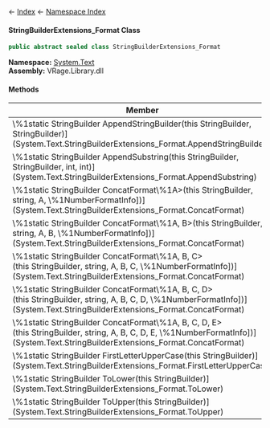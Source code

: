 ← [Index](Api-Index) ← [Namespace Index](Namespace-Index)

#### StringBuilderExtensions_Format Class

```csharp
public abstract sealed class StringBuilderExtensions_Format
```

**Namespace:** [System.Text](System.Text)  
**Assembly:** VRage.Library.dll

#### Methods

|Member|Description|
|---|---|
|\\%1static StringBuilder AppendStringBuilder(this StringBuilder, StringBuilder)](System.Text.StringBuilderExtensions_Format.AppendStringBuilder)||
|\\%1static StringBuilder AppendSubstring(this StringBuilder, StringBuilder, int, int)](System.Text.StringBuilderExtensions_Format.AppendSubstring)||
|\\%1static StringBuilder ConcatFormat\\%1A>(this StringBuilder, string, A, \\%1NumberFormatInfo])](System.Text.StringBuilderExtensions_Format.ConcatFormat)||
|\\%1static StringBuilder ConcatFormat\\%1A, B>(this StringBuilder, string, A, B, \\%1NumberFormatInfo])](System.Text.StringBuilderExtensions_Format.ConcatFormat)||
|\\%1static StringBuilder ConcatFormat\\%1A, B, C>(this StringBuilder, string, A, B, C, \\%1NumberFormatInfo])](System.Text.StringBuilderExtensions_Format.ConcatFormat)||
|\\%1static StringBuilder ConcatFormat\\%1A, B, C, D>(this StringBuilder, string, A, B, C, D, \\%1NumberFormatInfo])](System.Text.StringBuilderExtensions_Format.ConcatFormat)||
|\\%1static StringBuilder ConcatFormat\\%1A, B, C, D, E>(this StringBuilder, string, A, B, C, D, E, \\%1NumberFormatInfo])](System.Text.StringBuilderExtensions_Format.ConcatFormat)||
|\\%1static StringBuilder FirstLetterUpperCase(this StringBuilder)](System.Text.StringBuilderExtensions_Format.FirstLetterUpperCase)||
|\\%1static StringBuilder ToLower(this StringBuilder)](System.Text.StringBuilderExtensions_Format.ToLower)||
|\\%1static StringBuilder ToUpper(this StringBuilder)](System.Text.StringBuilderExtensions_Format.ToUpper)||

